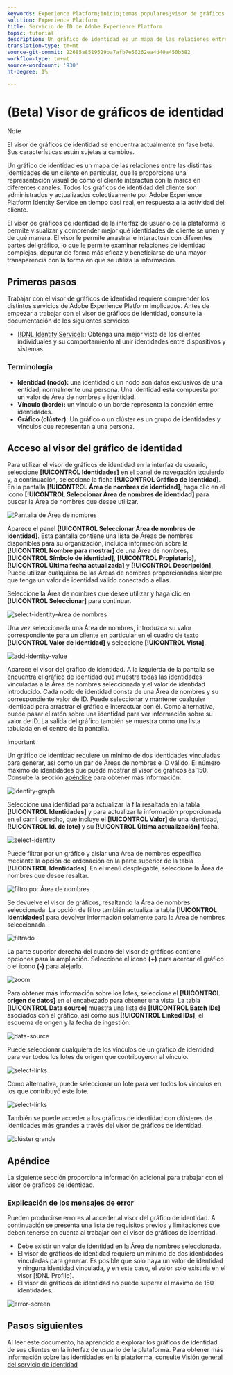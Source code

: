 ```yaml
---
keywords: Experience Platform;inicio;temas populares;visor de gráficos de identidad;visor de gráficos de identidad;visor de gráficos;visor de gráficos;visor de gráficos;Área de nombres de identidad;Área de nombres de identidad;identidad;servicio de identidad;servicio de identidad
solution: Experience Platform
title: Servicio de ID de Adobe Experience Platform
topic: tutorial
description: Un gráfico de identidad es un mapa de las relaciones entre las distintas identidades de un cliente en particular, que le proporciona una representación visual de cómo el cliente interactúa con la marca en diferentes canales.
translation-type: tm+mt
source-git-commit: 22685a8519529ba7afb7e50262ea4d40a450b382
workflow-type: tm+mt
source-wordcount: '930'
ht-degree: 1%

---
```



# (Beta) Visor de gráficos de identidad

>[!NOTE]
>
>El visor de gráficos de identidad se encuentra actualmente en fase beta. Sus características están sujetas a cambios.

Un gráfico de identidad es un mapa de las relaciones entre las distintas identidades de un cliente en particular, que le proporciona una representación visual de cómo el cliente interactúa con la marca en diferentes canales. Todos los gráficos de identidad del cliente son administrados y actualizados colectivamente por Adobe Experience Platform Identity Service en tiempo casi real, en respuesta a la actividad del cliente.

El visor de gráficos de identidad de la interfaz de usuario de la plataforma le permite visualizar y comprender mejor qué identidades de cliente se unen y de qué manera. El visor le permite arrastrar e interactuar con diferentes partes del gráfico, lo que le permite examinar relaciones de identidad complejas, depurar de forma más eficaz y beneficiarse de una mayor transparencia con la forma en que se utiliza la información.

## Primeros pasos

Trabajar con el visor de gráficos de identidad requiere comprender los distintos servicios de Adobe Experience Platform implicados. Antes de empezar a trabajar con el visor de gráficos de identidad, consulte la documentación de los siguientes servicios:

- [[!DNL Identity Service]](../home.md):: Obtenga una mejor vista de los clientes individuales y su comportamiento al unir identidades entre dispositivos y sistemas.

### Terminología

- **Identidad (nodo):** una identidad o un nodo son datos exclusivos de una entidad, normalmente una persona. Una identidad está compuesta por un valor de Área de nombres e identidad.
- **Vínculo (borde):** un vínculo o un borde representa la conexión entre identidades.
- **Gráfico (clúster):** Un gráfico o un clúster es un grupo de identidades y vínculos que representan a una persona.

## Acceso al visor del gráfico de identidad

Para utilizar el visor de gráficos de identidad en la interfaz de usuario, seleccione **[!UICONTROL Identidades]** en el panel de navegación izquierdo y, a continuación, seleccione la ficha **[!UICONTROL Gráfico de identidad]**. En la pantalla **[!UICONTROL Área de nombres de identidad]**, haga clic en el icono **[!UICONTROL Seleccionar Área de nombres de identidad]** para buscar la Área de nombres que desee utilizar.

![Pantalla de Área de nombres](../images/identity-graph-viewer/identity-namespace.png)

Aparece el panel **[!UICONTROL Seleccionar Área de nombres de identidad]**. Esta pantalla contiene una lista de Áreas de nombres disponibles para su organización, incluida información sobre la **[!UICONTROL Nombre para mostrar]** de una Área de nombres, **[!UICONTROL Símbolo de identidad]**, **[!UICONTROL Propietario]**, **[!UICONTROL Última fecha actualizada]** y **[!UICONTROL Descripción]**. Puede utilizar cualquiera de las Áreas de nombres proporcionadas siempre que tenga un valor de identidad válido conectado a ellas.

Seleccione la Área de nombres que desee utilizar y haga clic en **[!UICONTROL Seleccionar]** para continuar.

![select-identity-Área de nombres](../images/identity-graph-viewer/select-identity-namespace.png)

Una vez seleccionada una Área de nombres, introduzca su valor correspondiente para un cliente en particular en el cuadro de texto **[!UICONTROL Valor de identidad]** y seleccione **[!UICONTROL Vista]**.

![add-identity-value](../images/identity-graph-viewer/identity-value-filled.png)

Aparece el visor del gráfico de identidad. A la izquierda de la pantalla se encuentra el gráfico de identidad que muestra todas las identidades vinculadas a la Área de nombres seleccionada y el valor de identidad introducido. Cada nodo de identidad consta de una Área de nombres y su correspondiente valor de ID. Puede seleccionar y mantener cualquier identidad para arrastrar el gráfico e interactuar con él. Como alternativa, puede pasar el ratón sobre una identidad para ver información sobre su valor de ID. La salida del gráfico también se muestra como una lista tabulada en el centro de la pantalla.

>[!IMPORTANT]
>
>Un gráfico de identidad requiere un mínimo de dos identidades vinculadas para generar, así como un par de Áreas de nombres e ID válido. El número máximo de identidades que puede mostrar el visor de gráficos es 150. Consulte la sección [apéndice](#appendix) para obtener más información.

![identity-graph](../images/identity-graph-viewer/graph-viewer.png)

Seleccione una identidad para actualizar la fila resaltada en la tabla **[!UICONTROL Identidades]** y para actualizar la información proporcionada en el carril derecho, que incluye el **[!UICONTROL Valor]** de una identidad, **[!UICONTROL Id. de lote]** y su **[!UICONTROL Última actualización]** fecha.

![select-identity](../images/identity-graph-viewer/select-identity.png)

Puede filtrar por un gráfico y aislar una Área de nombres específica mediante la opción de ordenación en la parte superior de la tabla **[!UICONTROL Identidades]**. En el menú desplegable, seleccione la Área de nombres que desee resaltar.

![filtro por Área de nombres](../images/identity-graph-viewer/filter-namespace.png)

Se devuelve el visor de gráficos, resaltando la Área de nombres seleccionada. La opción de filtro también actualiza la tabla **[!UICONTROL Identidades]** para devolver información solamente para la Área de nombres seleccionada.

![filtrado](../images/identity-graph-viewer/filtered.png)

La parte superior derecha del cuadro del visor de gráficos contiene opciones para la ampliación. Seleccione el icono **(+)** para acercar el gráfico o el icono **(-)** para alejarlo.

![zoom](../images/identity-graph-viewer/zoom.png)

Para obtener más información sobre los lotes, seleccione el **[!UICONTROL origen de datos]** en el encabezado para obtener una vista. La tabla **[!UICONTROL Data source]** muestra una lista de **[!UICONTROL Batch IDs]** asociados con el gráfico, así como sus **[!UICONTROL Linked IDs]**, el esquema de origen y la fecha de ingestión.

![data-source](../images/identity-graph-viewer/data-source-table.png)

Puede seleccionar cualquiera de los vínculos de un gráfico de identidad para ver todos los lotes de origen que contribuyeron al vínculo.

![select-links](../images/identity-graph-viewer/select-edge.png)

Como alternativa, puede seleccionar un lote para ver todos los vínculos en los que contribuyó este lote.

![select-links](../images/identity-graph-viewer/select-batch.png)

También se puede acceder a los gráficos de identidad con clústeres de identidades más grandes a través del visor de gráficos de identidad.

![clúster grande](../images/identity-graph-viewer/large-cluster.png)

## Apéndice

La siguiente sección proporciona información adicional para trabajar con el visor de gráficos de identidad.

### Explicación de los mensajes de error

Pueden producirse errores al acceder al visor del gráfico de identidad. A continuación se presenta una lista de requisitos previos y limitaciones que deben tenerse en cuenta al trabajar con el visor de gráficos de identidad.

- Debe existir un valor de identidad en la Área de nombres seleccionada.
- El visor de gráficos de identidad requiere un mínimo de dos identidades vinculadas para generar. Es posible que solo haya un valor de identidad y ninguna identidad vinculada, y en este caso, el valor solo existiría en el visor [!DNL Profile].
- El visor de gráficos de identidad no puede superar el máximo de 150 identidades.

![error-screen](../images/identity-graph-viewer/error-screen.png)

## Pasos siguientes

Al leer este documento, ha aprendido a explorar los gráficos de identidad de sus clientes en la interfaz de usuario de la plataforma. Para obtener más información sobre las identidades en la plataforma, consulte [Visión general del servicio de identidad](../home.md)